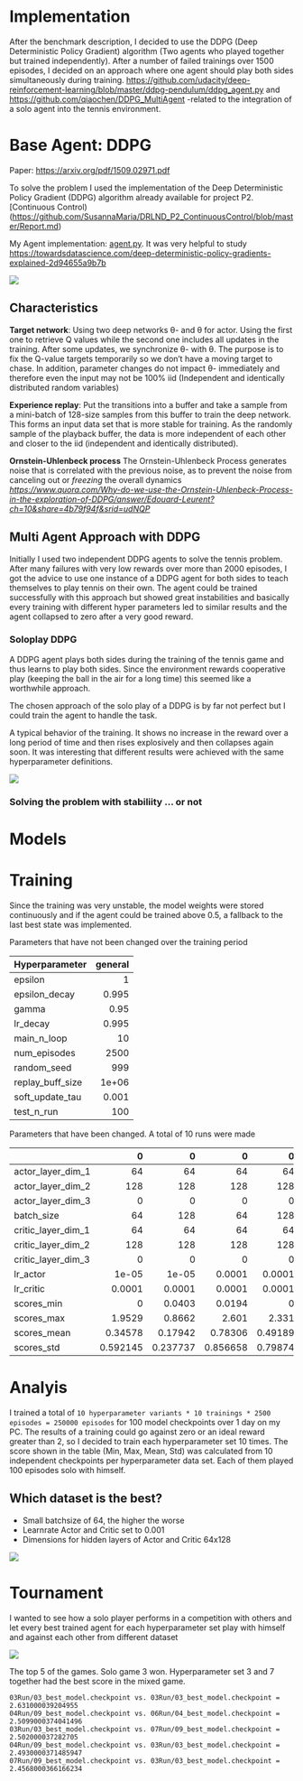 # Implementation
After the benchmark description, I decided to use the DDPG (Deep Deterministic Policy Gradient) algorithm (Two agents who played together but trained independently). After a number of failed trainings over 1500 episodes, I decided on an approach where one agent should play both sides simultaneously during training.  https://github.com/udacity/deep-reinforcement-learning/blob/master/ddpg-pendulum/ddpg_agent.py and https://github.com/qiaochen/DDPG_MultiAgent -related to the integration of a solo agent into the tennis environment.

# Base Agent: DDPG 
Paper: https://arxiv.org/pdf/1509.02971.pdf 

To solve the problem I used the implementation of the Deep Deterministic Policy Gradient (DDPG) algorithm already available for project P2. [Continuous Control)(https://github.com/SusannaMaria/DRLND_P2_ContinuousControl/blob/master/Report.md)

My Agent implementation: [agent.py](agent.py). 
It was very helpful to study https://towardsdatascience.com/deep-deterministic-policy-gradients-explained-2d94655a9b7b

![](static/ddpg.png)

## Characteristics
**Target network**: Using two deep networks θ- and θ for actor. Using the first one to retrieve Q values while the second one includes all updates in the training. After some updates, we synchronize θ- with θ. The purpose is to fix the Q-value targets temporarily so we don’t have a moving target to chase. In addition, parameter changes do not impact θ- immediately and therefore even the input may not be 100% iid (Independent and identically distributed random variables)

**Experience replay**: Put the transitions into a buffer and take a sample from a mini-batch of 128-size samples from this buffer to train the deep network. This forms an input data set that is more stable for training. As the randomly sample of the playback buffer, the data is more independent of each other and closer to the iid (independent and identically distributed).

**Ornstein-Uhlenbeck process** The Ornstein-Uhlenbeck Process generates noise that is correlated with the previous noise, as to prevent the noise from canceling out or *freezing* the overall dynamics <cite>https://www.quora.com/Why-do-we-use-the-Ornstein-Uhlenbeck-Process-in-the-exploration-of-DDPG/answer/Edouard-Leurent?ch=10&share=4b79f94f&srid=udNQP</cite>

## Multi Agent Approach with DDPG 
Initially I used two independent DDPG agents to solve the tennis problem. After many failures with very low rewards over more than 2000 episodes, I got the advice to use one instance of a DDPG agent for both sides to teach themselves to play tennis on their own. The agent could be trained successfully with this approach but showed great instabilities and basically every training with different hyper parameters led to similar results and the agent collapsed to zero after a very good reward.
### Soloplay DDPG
A DDPG agent plays both sides during the training of the tennis game and thus learns to play both sides. Since the environment rewards cooperative play (keeping the ball in the air for a long time) this seemed like a worthwhile approach.

The chosen approach of the solo play of a DDPG is by far not perfect but I could train the agent to handle the task.

A typical behavior of the training. It shows no increase in the reward over a long period of time and then rises explosively and then collapses again soon. It was interesting that different results were achieved with the same hyperparameter definitions.

![](02Run/rewards.png)

### Solving the problem with stabiliity ... or not


# Models

# Training
Since the training was very unstable, the model weights were stored continuously and if the agent could be trained above 0.5, a fallback to the last best state was implemented.

Parameters that have not been changed over the training period

| Hyperparameter   | general  |
|:-----------------|---------:|
| epsilon          |    1     |
| epsilon_decay    |    0.995 |
| gamma            |    0.95  |
| lr_decay         |    0.995 |
| main_n_loop      |   10     |
| num_episodes     | 2500     |
| random_seed      |  999     |
| replay_buff_size |    1e+06 |
| soft_update_tau  |    0.001 |
| test_n_run       |  100     |

Parameters that have been changed. A total of 10 runs were made

|                    |          0 |          0 |          0 |         0 |          0 |          0 |          0 |          0 |           0 |           0 |
|:-------------------|-----------:|-----------:|-----------:|----------:|-----------:|-----------:|-----------:|-----------:|------------:|------------:|
| actor_layer_dim_1  |  64        |  64        |  64        |  64       |  64        |  64        |  64        |  64        |  64         |  64         |
| actor_layer_dim_2  | 128        | 128        | 128        | 128       | 128        | 128        | 128        | 128        | 128         | 128         |
| actor_layer_dim_3  |   0        |   0        |   0        |   0       |  64        |  64        |  64        | 128        | 128         |   0         |
| batch_size         |  64        | 128        |  64        | 128       |  64        | 128        | 256        |  64        |  64         |  64         |
| critic_layer_dim_1 |  64        |  64        |  64        |  64       |  64        |  64        |  64        |  64        |  64         |  64         |
| critic_layer_dim_2 | 128        | 128        | 128        | 128       | 128        | 128        | 128        | 128        | 128         | 128         |
| critic_layer_dim_3 |   0        |   0        |   0        |   0       |   0        |   0        |   0        |   0        |   0         |  64         |
| lr_actor           |   1e-05    |   1e-05    |   0.0001   |   0.0001  |   0.0001   |   0.0001   |   0.0001   |   0.0001   |   1e-05     |   0.0001    |
| lr_critic          |   0.0001   |   0.0001   |   0.0001   |   0.0001  |   0.0001   |   0.0001   |   0.0001   |   0.0001   |   0.0001    |   1e-05     |
| scores_min         |   0        |   0.0403   |   0.0194   |   0       |   0        |   0        |   0        |   0        |   0.002     |   0.0167    |
| scores_max         |   1.9529   |   0.8662   |   2.601    |   2.331   |   2.15     |   2.3709   |   2.27     |   1.1311   |   0.1561    |   0.09      |
| scores_mean        |   0.34578  |   0.17942  |   0.78306  |   0.49189 |   0.40662  |   0.52985  |   0.8188   |   0.20758  |   0.07861   |   0.05296   |
| scores_std         |   0.592145 |   0.237737 |   0.856658 |   0.79874 |   0.683908 |   0.702423 |   0.886559 |   0.331744 |   0.0412998 |   0.0309718 |

# Analyis
I trained a total of ```10 hyperparameter variants * 10 trainings * 2500 episodes = 250000 episodes``` for 100 model checkpoints over 1 day on my PC. The results of a training could go against zero or an ideal reward greater than 2, so I decided to train each hyperparameter set 10 times. The score shown in the table (Min, Max, Mean, Std) was calculated from 10 independent checkpoints per hyperparameter data set. Each of them played 100 episodes solo with himself.

## Which dataset is the best?
* Small batchsize of 64, the higher the worse
* Learnrate Actor and Critic set to 0.001
* Dimensions for hidden layers of Actor and Critic 64x128

![](03Run/rewards.png)

# Tournament
I wanted to see how a solo player performs in a competition with others and let every best trained agent for each hyperparameter set play with himself and against each other from different dataset

![](03Run/rewards.png)

The top 5 of the games. Solo game 3 won. Hyperparameter set 3 and 7 together had the best score in the mixed game.

```
03Run/03_best_model.checkpoint vs. 03Run/03_best_model.checkpoint = 2.631000039204955
04Run/09_best_model.checkpoint vs. 06Run/04_best_model.checkpoint = 2.5099000374041496
03Run/03_best_model.checkpoint vs. 07Run/09_best_model.checkpoint = 2.502000037282705
04Run/09_best_model.checkpoint vs. 03Run/03_best_model.checkpoint = 2.4930000371485947
07Run/09_best_model.checkpoint vs. 03Run/03_best_model.checkpoint = 2.4568000366166234
```